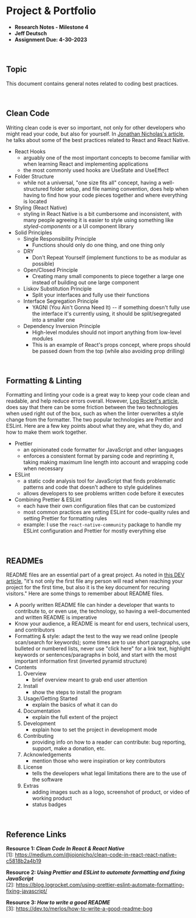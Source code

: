 # Project & Portfolio

- **Research Notes - Milestone 4**
- **Jeff Deutsch**
- **Assignment Due: 4-30-2023**

<br>

## Topic

This document contains general notes related to coding best practices.

<br>

## Clean Code

Writing clean code is ever so important, not only for other developers who might read your code, but also for yourself. In [Jonathan Nicholas's article]([1]), he talks about some of the best practices related to React and React Native.

- React Hooks
  - arguably one of the most important concepts to become familiar with when learning React and implementing applications
  - the most commonly used hooks are UseState and UseEffect
- Folder Structure
  - while not a universal, "one size fits all" concept, having a well-structured folder setup, and file naming convention, does help when having to find how your code pieces together and where everything is located
- Styling (React Native)
  - styling in React Native is a bit cumbersome and inconsistent, with many people agreeing it is easier to style using something like _styled-components_ or a UI component library
- Solid Principles
  - Single Responsibility Principle
    - Functions should only do one thing, and one thing only
  - DRY
    - Don't Repeat Yourself (implement functions to be as modular as possible)
  - Open/Closed Principle
    - Creating many small components to piece together a large one instead of building out one large component
  - Liskov Substitution Principle
    - Split your interfaces and fully use their functions
  - Interface Segregation Principle
    - YAGNI (You Ain't Gonna Need It) -- if something doesn't fully use the interface it's currently using, it should be split/segregated into a smaller one
  - Dependency Inversion Principle
    - High-level modules should not import anything from low-level modules
    - This is an example of React's props concept, where props should be passed down from the top (while also avoiding prop drilling)

<br>

## Formatting & Linting

Formatting and linting your code is a great way to keep your code clean and readable, and help reduce errors overall. However, [Log Rocket's article]([2]), does say that there can be some friction between the two technologies when used right out of the box, such as when the linter overwrites a style change from the formatter.
The two popular technologies are Prettier and ESLint. Here are a few key points about what they are, what they do, and how to make them work together.

- Prettier
  - an opinionated code formatter for JavaScript and other languages
  - enforces a consistent format by parsing code and reprinting it, taking making maximum line length into account and wrapping code when necessary
- ESLint
  - a static code analysis tool for JavaScript that finds problematic patterns and code that doesn't adhere to style guidelines
  - allows developers to see problems written code before it executes
- Combining Prettier & ESLint
  - each have their own configuration files that can be customized
  - most common practices are setting ESLint for code-quality rules and setting Prettier for formatting rules
  - example: I use the `react-native-community` package to handle my ESLint configuration and Prettier for mostly everything else

<br>

## READMEs

README files are an essential part of a great project. As noted in [this DEV article]([3]), "it's not only the first file any person will read when reaching your project for the first time, but also it is the key document for recuring visitors." Here are some things to remember about README files.

- A poorly written README file can hinder a developer that wants to contribute to, or even use, the technology, so having a well-documented and written README is imperative
- Know your audience, a README is meant for end users, technical users, and contributors
- Formatting & style: adapt the test to the way we read online (people scan/search for keywords); some times are to use short paragraphs, use bulleted or numbered lists, never use "click here" for a link text, highlight keywords or sentences/paragraphs in bold, and start with the most important information first (inverted pyramid structure)
- Contents
  1.  Overview
      - brief overview meant to grab end user attention
  2.  Install
      - show the steps to install the program
  3.  Usage/Getting Started
      - explain the basics of what it can do
  4.  Documentation
      - explain the full extent of the project
  5.  Development
      - explain how to set the project in development mode
  6.  Contributing
      - providing info on how to a reader can contribute: bug reporting, support, make a donation, etc.
  7.  Acknowledgements
      - mention those who were inspiration or key contributors
  8.  License
      - tells the developers what legal limitations there are to the use of the software
  9.  Extras
      - adding images such as a logo, screenshot of product, or video of working product
      - status badges

<br>

## Reference Links

**Resource 1: _Clean Code In React & React Native_**  
[1]: https://medium.com/@jojonicho/clean-code-in-react-react-native-c5818b2a4b19

**Resource 2: _Using Prettier and ESLint to automate formatting and fixing JavaScript_**  
[2]: https://blog.logrocket.com/using-prettier-eslint-automate-formatting-fixing-javascript/

**Resource 3: _How to write a good README_**  
[3]: https://dev.to/merlos/how-to-write-a-good-readme-bog
